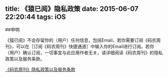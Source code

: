 title: 《猿已阅》隐私政策
date: 2015-06-07 22:20:44
tags: iOS
---

##申明

《猿已阅》不会存留你的（用户）任何信息，包括Email，若你需要订阅《码农周刊》，可以在［订阅《码农周刊》快捷通道］中输入你的Email进行订阅。若你（用户）确认订阅，一切事宜与此应用作者无关，请详细阅读《码农周刊》的隐私政策以及服务条款。

[《码农周刊》隐私政策以及服务条款](http://weekly.manong.io/)
